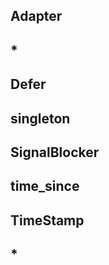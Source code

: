 <a id="utils.Adapter"></a>

## Adapter

<a id="utils.*"></a>

## \*

<a id="utils.Defer"></a>

## Defer

<a id="utils.singleton"></a>

## singleton

<a id="utils.SignalBlocker"></a>

## SignalBlocker

<a id="utils.time_since"></a>

## time\_since

<a id="utils.TimeStamp"></a>

## TimeStamp

<a id="utils.*"></a>

## \*


